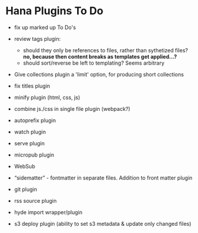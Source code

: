 # Hana Plugins To Do

* fix up marked up To Do's
* review tags plugin:
    *  should they only be references to files, rather than sythetized files? **no, because then content breaks as templates get applied…?**
    *  should sort/reverse be left to templating? Seems arbitrary
* Give collections plugin a 'limit' option, for producing short collections
* fix titles plugin

* minify plugin (html, css, js)
* combine js./css in single file plugin (webpack?)
* autoprefix plugin
* watch plugin
* serve plugin
* micropub plugin
* WebSub
* “sidematter” - fontmatter in separate files. Addition to front matter plugin

* git plugin
* rss source plugin
* hyde import wrapper/plugin
* s3 deploy plugin (ability to set s3 metadata & update only changed files)

